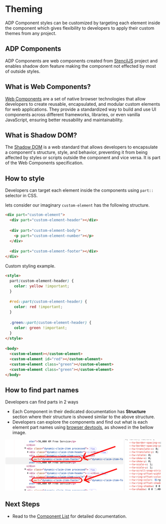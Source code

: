 # Theming

ADP Component styles can be customized by targeting each element inside the component which gives flexibility to developers to apply their custom themes from any project.

## ADP Components

ADP Components are web components created from [StencilJS](https://stenciljs.com/) project and enables shadow dom feature making the component not effected by most of outside styles.

## What is Web Components?

[Web Components](https://developer.mozilla.org/en-US/docs/Web/API/Web_components) are a set of native browser technologies that allow developers to create reusable, encapsulated, and modular custom elements for web applications. They provide a standardized way to build and use UI components across different frameworks, libraries, or even vanilla JavaScript, ensuring better reusability and maintainability.

## What is Shadow DOM?

The [Shadow DOM](https://developer.mozilla.org/en-US/docs/Web/API/Web_components/Using_shadow_DOM) is a web standard that allows developers to encapsulate a component's structure, style, and behavior, preventing it from being affected by styles or scripts outside the component and vice versa. It is part of the Web Components specification.

## How to style

Developers can target each element inside the components using `part::` selector in CSS.

lets consider our imaginary `custom-element` has the following structure.

```html
<div part="custom-element">
  <div part="custom-element-header"></div>

  <div part="custom-element-body">
    <p part="custom-element-number"></p>
  </div>

  <div part="custom-element-footer"></div>
</div>
```

Custom styling example.

```html
<style>
  part(custom-element-header) {
    color: yellow !important;
  }

  #red::part(custom-element-header) {
    color: red !important;
  }

  .green::part(custom-element-header) {
    color: green !important;
  }
</style>

<body>
  <custom-element></custom-element>
  <custom-element id="red"></custom-element>
  <custom-element class="green"></custom-element>
  <custom-element class="green"></custom-element>
</body>
```

## How to find part names

Developers can find parts in 2 ways

- Each Component in their dedicated documentation has **Structure** section where their structure is showed similar to the above structure.
- Developers can explore the components and find out what is each element part names using [browser devtools](https://developer.mozilla.org/en-US/docs/Learn_web_development/Howto/Tools_and_setup/What_are_browser_developer_tools), as showed in the bellow image.

<img src="overrides/part-exploring.png" alt="Custom Element Structure" class="image-with-border" />

## Next Steps

- Read to the [Component List](components.md) for detailed documentation.
